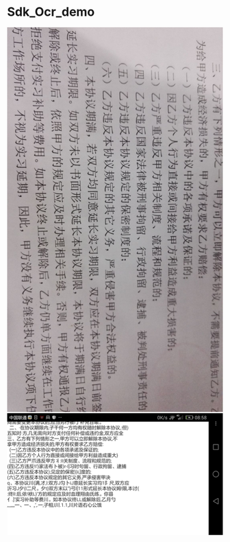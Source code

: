 # Sdk_Ocr_demo
![image](https://github.com/doujinhai123/Sdk_Ocr_demo/blob/master/OCR_Capture_Example/res/drawable-hdpi/C5E5D1C9A5A9637E9901B61114E94933.jpg)
![image](https://github.com/doujinhai123/Sdk_Ocr_demo/blob/master/OCR_Capture_Example/res/drawable-hdpi/63EB04674908CA7C2ECA91B652E7E115.jpg)

